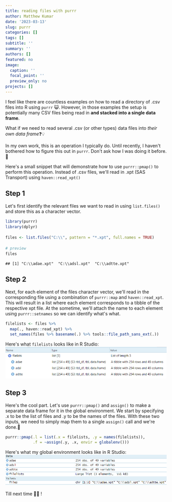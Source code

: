 ```yaml
---
title: reading files with purrr
author: Matthew Kumar
date: '2023-03-13'
slug: purrr
categories: []
tags: []
subtitle: ''
summary: ''
authors: []
featured: no
image:
  caption: ''
  focal_point: ''
  preview_only: no
projects: []
---
```


I feel like there are countless examples on how to read a directory of .csv files into R using `purrr` 😺. However, in those examples the setup is potentially many CSV files being read in <strong>and stacked into a single data frame</strong>. 

What if we need to read several .csv (or other types) data files into <em>their own data frame</em>❓️💡 

In my own work, this is an operation I typically do. Until recently, I haven't bothered how to figure this out in `purrr`. Don't ask how I was doing it before. 🤢

Here's a small snippet that will demonstrate how to use `purrr::pmap()` to perform this operation. Instead of .csv files, we'll read in .xpt (SAS Transport) using `haven::read_xpt()`


## Step 1
Let's first identify the relevant files we want to read in using `list.files()` and store this as a character vector. 

```r
library(purrr)
library(dplyr)

files <- list.files("C:\\", pattern = "*.xpt", full.names = TRUE)

# preview
files
```

```
## [1] "C:\\adae.xpt"  "C:\\adsl.xpt"  "C:\\adtte.xpt"
```


## Step 2
Next, for each element of the files character vector, we'll read in the corresponding file using a combination of `purrr::map` and `haven::read_xpt`. This will result in a list where each element corresponds to a tibble of the respective xpt file. At the sometime, we'll attach the name to each element using `purrr::setnames` so we can identify what's what.

```r
filelists <- files %>%
  map(., haven::read_xpt) %>%
  set_names(files %>% basename(.) %>% tools::file_path_sans_ext(.))
```

Here's what `filelists` looks like in R Studio:
![](file1.png)

## Step 3
Here's the cool part. Let's use `purrr::pmap()` and `assign()` to make a separate data frame for it in the global environment. We start by specifying .x to be the list of files and .y to be the names of the files. With these two inputs, we need to simply map them to a single `assign()` call and we're done.💯

```r
purrr::pmap(.l = list(.x = filelists, .y = names(filelists)),
            .f = ~assign(.y, .x, envir = globalenv()))
```

Here's what my global environment looks like in R Studio:
![](file2.png)


Till next time 🍻🙏 !
